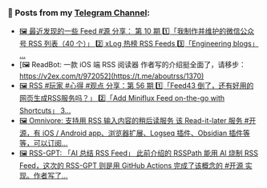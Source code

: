 ### 📰 Posts from my [Telegram Channel](https://t.me/s/aboutrss):
<!-- BLOG-POST-LIST:START -->
- [🖼 最近发现的一些 Feed #源 分享： 第 10 期 1️⃣「我制作并维护的微信公众号 RSS 列表（40 个）」 2️⃣ xLog 热榜 RSS Feeds 3️⃣「Engineering blogs」 ...](https://t.me/aboutrss/1371)
- [🖼 ReadBot: 一款 iOS 端 RSS 阅读器 作者写的介绍挺全面了，请移步： https://v2ex.com/t/972052](https://t.me/aboutrss/1370)
- [🖼 RSS #玩家 #心得 #观点 分享：第 56 期 1️⃣「Feed43 倒了，还有好用的网页生成RSS服务吗？」 2️⃣「Add Miniflux Feed on-the-go with Shortcuts」 3️...](https://t.me/aboutrss/1369)
- [🖼 Omnivore: 支持用 RSS 输入内容的稍后读服务 该 Read-it-later 服务 #开源，有 iOS / Android app、浏览器扩展、Logseq 插件、Obsidian 插件等等，可以订阅...](https://t.me/aboutrss/1368)
- [🖼 RSS-GPT: 「AI 总结 RSS Feed」 此前介绍的 RSSPath 能用 AI 烧制 RSS Feed，这次的 RSS-GPT 则是用 GitHub Actions 完成了该概念的 #开源 实现。作者写了...](https://t.me/aboutrss/1367)
<!-- BLOG-POST-LIST:END -->

<!--
**AboutRSS/AboutRSS** is a ✨ _special_ ✨ repository because its `README.md` (this file) appears on your GitHub profile.

Here are some ideas to get you started:

- 🔭 I’m currently working on ...
- 🌱 I’m currently learning ...
- 👯 I’m looking to collaborate on ...
- 🤔 I’m looking for help with ...
- 💬 Ask me about ...
- 📫 How to reach me: ...
- 😄 Pronouns: ...
- ⚡ Fun fact: ...
-->
